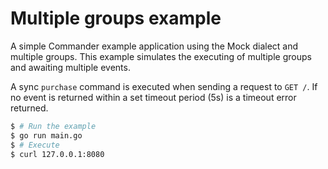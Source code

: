 # Multiple groups example

A simple Commander example application using the Mock dialect and multiple groups.
This example simulates the executing of multiple groups and awaiting multiple events.

A sync `purchase` command is executed when sending a request to `GET /`.
If no event is returned within a set timeout period (5s) is a timeout error returned.

```bash
$ # Run the example
$ go run main.go
$ # Execute 
$ curl 127.0.0.1:8080
```